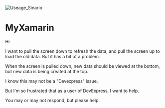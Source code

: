![Useage_Sinario](https://user-images.githubusercontent.com/34881459/122149486-1c976700-ce97-11eb-9dc4-7e71f4989591.png)
# MyXamarin
Hi

I want to pull the screen down to refresh the data, and pull the screen up to load the old data. But it has a bit of a problem.

When the screen is pulled down, new data should be viewed at the bottom, but new data is being created at the top.

I know this may not be a "Devexpress" issue.

But I'm so frustrated that as a user of DevExpress, I want to help.

You may or may not respond, but please help.

